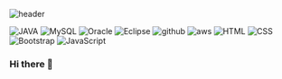 
![header](https://capsule-render.vercel.app/api?type=waving&color=4169e1&height=100&section=header&text=Hello,%20world!&fontSize=90)

<p>
<img alt="JAVA" src="https://img.shields.io/badge/JAVA-007396?style=for-the-badge&logo=java&logoColor=white">
<img alt="MySQL" src="https://img.shields.io/badge/MySQL-4479A1?style=for-the-badge&logo=MySQL&logoColor=white">
<img alt="Oracle" src="https://img.shields.io/badge/Oracle-F80000?style=for-the-badge&logo=Oracle&logoColor=white">
<img alt="Eclipse" src="https://img.shields.io/badge/Eclipse-2C2255?style=for-the-badge&logo=Eclipse%20IDE&logoColor=white">
<img alt="github" src="https://img.shields.io/badge/github-181717?style=for-the-badge&logo=github&logoColor=white">
<img alt="aws" src="https://img.shields.io/badge/aws-232F3E?style=for-the-badge&logo=aws&logoColor=white">
<img alt="HTML" src="https://img.shields.io/badge/HTML-E34F26?style=for-the-badge&logoColor=white">
<img alt="CSS" src="https://img.shields.io/badge/CSS-1572B6?style=for-the-badge&logoColor=white">
<img alt="Bootstrap" src="https://img.shields.io/badge/Bootstrap-7952B3?style=for-the-badge&logoColor=white">
<img alt="JavaScript" src="https://img.shields.io/badge/JavaScript-F7DF1E?style=for-the-badge&logoColor=black">
</p>


### Hi there 👋



<!--
**limruru/limruru** is a ✨ _special_ ✨ repository because its `README.md` (this file) appears on your GitHub profile.

Here are some ideas to get you started:

- 🔭 I’m currently working on ...
- 🌱 I’m currently learning ...
- 👯 I’m looking to collaborate on ...
- 🤔 I’m looking for help with ...
- 💬 Ask me about ...
- 📫 How to reach me: ...
- 😄 Pronouns: ...
- ⚡ Fun fact: ...
-->
